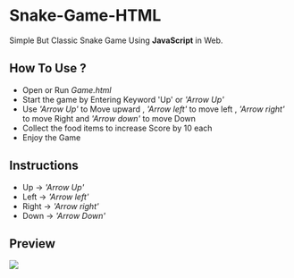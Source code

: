 # Snake-Game-HTML
Simple But Classic Snake Game Using **JavaScript** in Web.

How To Use ?
------------
- Open or Run  _Game.html_ 
- Start the game by Entering Keyword 'Up' or _'Arrow Up'_
- Use _'Arrow Up'_ to Move upward , _'Arrow left'_ to move left , _'Arrow right'_ to move Right and _'Arrow down'_ to move Down
- Collect the food items to increase Score by 10 each
- Enjoy the Game

Instructions
------------
- Up       ->      _'Arrow Up'_
- Left     ->      _'Arrow left'_
- Right    ->      _'Arrow right'_
- Down     ->      _'Arrow Down'_

Preview
---------
<img src="https://user-images.githubusercontent.com/38128234/61591149-a7ef1b80-abe0-11e9-9562-cea5203c1207.jpg">
